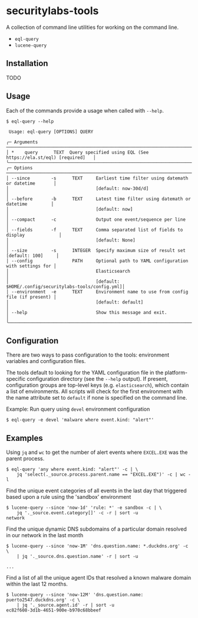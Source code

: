 # securitylabs-tools

A collection of command line utilities for working on the command line.

- `eql-query`
- `lucene-query`

## Installation

TODO

## Usage

Each of the commands provide a usage when called with `--help`.

```shell
$ eql-query --help

 Usage: eql-query [OPTIONS] QUERY

╭─ Arguments ───────────────────────────────────────────────────────────────────────────╮
│ *    query      TEXT  Query specified using EQL (See https://ela.st/eql) [required]   │
╰───────────────────────────────────────────────────────────────────────────────────────╯
╭─ Options ─────────────────────────────────────────────────────────────────────────────╮
│ --since        -s      TEXT     Earliest time filter using datemath or datetime       │
│                                 [default: now-30d/d]                                  │
│ --before       -b      TEXT     Latest time filter using datemath or datetime         │
│                                 [default: now]                                        │
│ --compact      -c               Output one event/sequence per line                    │
│ --fields       -f      TEXT     Comma separated list of fields to display             │
│                                 [default: None]                                       │
│ --size         -s      INTEGER  Specify maximum size of result set [default: 100]     │
│ --config               PATH     Optional path to YAML configuration with settings for │
│                                 Elasticsearch                                         │
│                                 [default: $HOME/.config/securitylabs-tools/config.yml]│
│ --environment  -e      TEXT     Environment name to use from config file (if present) │
│                                 [default: default]                                    │
│ --help                          Show this message and exit.                           │
╰───────────────────────────────────────────────────────────────────────────────────────╯
```

## Configuration

There are two ways to pass configuration to the tools: environment variables and configuration files.

The tools default to looking for the YAML configuration file in the platform-specific configuration directory (see the `--help` output). If present, configuration groups are top-level keys (e.g. `elasticsearch`), which contain a list of environments. All scripts will check for the first environment with the name attribute set to `default`  if none is specified on the command line.

Example: Run query using `devel` environment configuration

```shell
$ eql-query -e devel 'malware where event.kind: "alert"'
```

## Examples

Using `jq` and `wc` to get the number of alert events where `EXCEL.EXE` was the parent process.

```shell
$ eql-query 'any where event.kind: "alert"' -c | \
    jq 'select(._source.process.parent.name == "EXCEL.EXE")' -c | wc -l
```

Find the unique event categories of all events in the last day that triggered based upon a rule using the 'sandbox' environment

```shell
$ lucene-query --since 'now-1d' 'rule: *' -e sandbox -c | \
    jq '._source.event.category[]' -c -r | sort -u
network
```

Find the unique dynamic DNS subdomains of a particular domain resolved in our network in the last month

```shell
$ lucene-query --since 'now-1M' 'dns.question.name: *.duckdns.org' -c \
    | jq '._source.dns.question.name' -r | sort -u

...
```

Find a list of all the unique agent IDs that resolved a known malware domain within the last 12 months.

```shell
$ lucene-query --since 'now-12M' 'dns.question.name: puerto2547.duckdns.org' -c \
    | jq '._source.agent.id' -r | sort -u
ec82f608-3d1b-4651-900e-b970c68bbeef
```
